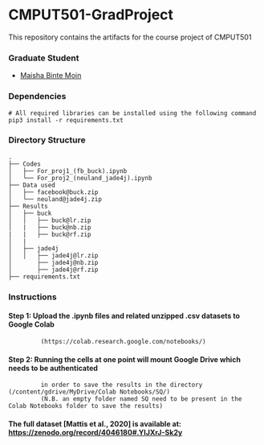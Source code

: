 # CMPUT501-GradProject

This repository contains the artifacts for the course project of CMPUT501
### Graduate Student
 - [Maisha Binte Moin](https://www.linkedin.com/in/mbmoin/)
### Dependencies

 ````shell
 # All required libraries can be installed using the following command
 pip3 install -r requirements.txt
 ````

### Directory Structure
```
.                                                                  
├── Codes                                                                        
│   ├── For_proj1_(fb_buck).ipynb
│   └── For_proj2_(neuland_jade4j).ipynb                                                          
├── Data used                                                                          
│   ├── facebook@buck.zip 
│   └── neuland@jade4j.zip                                                           
├── Results                                                                    
│   ├── buck
│   │   ├── buck@lr.zip
│   |   ├── buck@nb.zip
|   |   ├── buck@rf.zip                                                                   
│   |
│   ├── jade4j
│   │   ├── jade4j@lr.zip
│       ├── jade4j@nb.zip
│       ├── jade4j@rf.zip
├── requirements.txt

```
### Instructions

#### Step 1: Upload the .ipynb files and related unzipped .csv datasets to Google Colab
             (https://colab.research.google.com/notebooks/)

#### Step 2: Running the cells at one point will mount Google Drive which needs to be authenticated
             in order to save the results in the directory (/content/gdrive/MyDrive/Colab Notebooks/SQ/)
             (N.B. an empty folder named SQ need to be present in the Colab Notebooks folder to save the results)

#### The full dataset [Mattis et al., 2020] is available at: https://zenodo.org/record/4046180#.YIJXrJ-Sk2y 
